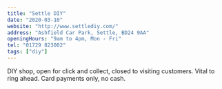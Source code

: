 ```yaml
---
title: "Settle DIY"
date: "2020-03-10"
website: "http://www.settlediy.com/"
address: "Ashfield Car Park, Settle, BD24 9AA"
openingHours: "9am to 4pm, Mon - Fri"
tel: "01729 823002"
tags: ["diy"]
---
```


DIY shop, open for click and collect, closed to visiting customers. Vital to ring ahead. Card payments only, no cash.
